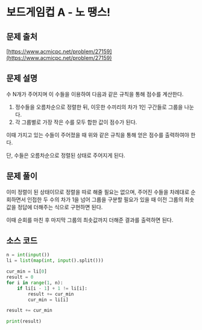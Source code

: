 # 보드게임컵 A - 노 땡스!

## 문제 출처

[https://www.acmicpc.net/problem/27159](https://www.acmicpc.net/problem/27159)

## 문제 설명

수 N개가 주어지며 이 수들을 이용하여 다음과 같은 규칙을 통해 점수를 계산한다.

1. 정수들을 오름차순으로 정렬한 뒤, 이웃한 수끼리의 차가 1인 구간들로 그룹을 나눈다.
2. 각 그룹별로 가장 작은 수를 모두 합한 값이 점수가 된다.

이때 가지고 있는 수들이 주어졌을 때 위와 같은 규칙을 통해 얻은 점수를 출력하여야 한다.

단, 수들은 오름차순으로 정렬된 상태로 주어지게 된다.

## 문제 풀이

이미 정렬이 된 상태이므로 정렬을 따로 해줄 필요는 없으며, 주어진 수들을 차례대로 순회하면서 인접한 두 수의 차가 1을 넘어 그룹을 구분할 필요가 있을 때 이전 그룹의 최솟값을 정답에 더해주는 식으로 구현하면 된다.

이때 순회를 마친 후 마지막 그룹의 최솟값까지 더해준 결과를 출력하면 된다.

## 소스 코드

```python
n = int(input())
li = list(map(int, input().split()))

cur_min = li[0]
result = 0
for i in range(1, n):
    if li[i - 1] + 1 != li[i]:
        result += cur_min
        cur_min = li[i]

result += cur_min

print(result)
```